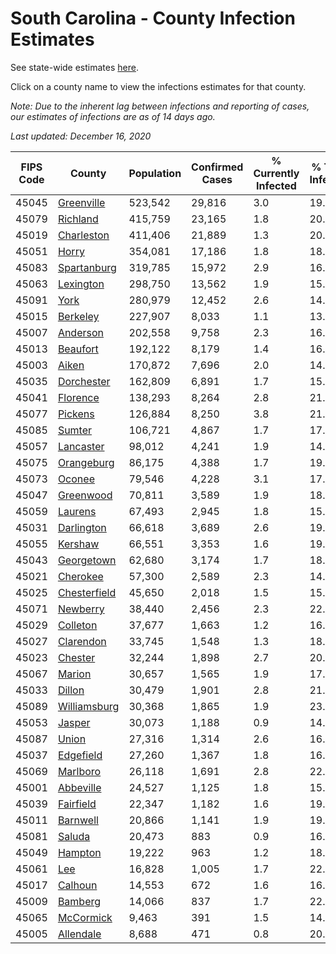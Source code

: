 # South Carolina - County Infection Estimates

See state-wide estimates [here](/infections/us-sc).

Click on a county name to view the infections estimates for that county.

*Note: Due to the inherent lag between infections and reporting of cases, our estimates of infections are as of 14 days ago.*

*Last updated: December 16, 2020*

|   FIPS Code |                       County |   Population |   Confirmed Cases |   % Currently Infected |   % Total Infected |
|-------------|------------------------------|--------------|-------------------|------------------------|--------------------|
|       45045 |     [Greenville](greenville) |      523,542 |            29,816 |                    3.0 |               19.6 |
|       45079 |         [Richland](richland) |      415,759 |            23,165 |                    1.8 |               20.3 |
|       45019 |     [Charleston](charleston) |      411,406 |            21,889 |                    1.3 |               20.7 |
|       45051 |               [Horry](horry) |      354,081 |            17,186 |                    1.8 |               18.0 |
|       45083 |   [Spartanburg](spartanburg) |      319,785 |            15,972 |                    2.9 |               16.4 |
|       45063 |       [Lexington](lexington) |      298,750 |            13,562 |                    1.9 |               15.9 |
|       45091 |                 [York](york) |      280,979 |            12,452 |                    2.6 |               14.8 |
|       45015 |         [Berkeley](berkeley) |      227,907 |             8,033 |                    1.1 |               13.3 |
|       45007 |         [Anderson](anderson) |      202,558 |             9,758 |                    2.3 |               16.0 |
|       45013 |         [Beaufort](beaufort) |      192,122 |             8,179 |                    1.4 |               16.0 |
|       45003 |               [Aiken](aiken) |      170,872 |             7,696 |                    2.0 |               14.8 |
|       45035 |     [Dorchester](dorchester) |      162,809 |             6,891 |                    1.7 |               15.3 |
|       45041 |         [Florence](florence) |      138,293 |             8,264 |                    2.8 |               21.1 |
|       45077 |           [Pickens](pickens) |      126,884 |             8,250 |                    3.8 |               21.0 |
|       45085 |             [Sumter](sumter) |      106,721 |             4,867 |                    1.7 |               17.3 |
|       45057 |       [Lancaster](lancaster) |       98,012 |             4,241 |                    1.9 |               14.6 |
|       45075 |     [Orangeburg](orangeburg) |       86,175 |             4,388 |                    1.7 |               19.2 |
|       45073 |             [Oconee](oconee) |       79,546 |             4,228 |                    3.1 |               17.0 |
|       45047 |       [Greenwood](greenwood) |       70,811 |             3,589 |                    1.9 |               18.1 |
|       45059 |           [Laurens](laurens) |       67,493 |             2,945 |                    1.8 |               15.7 |
|       45031 |     [Darlington](darlington) |       66,618 |             3,689 |                    2.6 |               19.1 |
|       45055 |           [Kershaw](kershaw) |       66,551 |             3,353 |                    1.6 |               19.2 |
|       45043 |     [Georgetown](georgetown) |       62,680 |             3,174 |                    1.7 |               18.5 |
|       45021 |         [Cherokee](cherokee) |       57,300 |             2,589 |                    2.3 |               14.8 |
|       45025 | [Chesterfield](chesterfield) |       45,650 |             2,018 |                    1.5 |               15.7 |
|       45071 |         [Newberry](newberry) |       38,440 |             2,456 |                    2.3 |               22.0 |
|       45029 |         [Colleton](colleton) |       37,677 |             1,663 |                    1.2 |               16.1 |
|       45027 |       [Clarendon](clarendon) |       33,745 |             1,548 |                    1.3 |               18.3 |
|       45023 |           [Chester](chester) |       32,244 |             1,898 |                    2.7 |               20.3 |
|       45067 |             [Marion](marion) |       30,657 |             1,565 |                    1.9 |               17.7 |
|       45033 |             [Dillon](dillon) |       30,479 |             1,901 |                    2.8 |               21.2 |
|       45089 | [Williamsburg](williamsburg) |       30,368 |             1,865 |                    1.9 |               23.0 |
|       45053 |             [Jasper](jasper) |       30,073 |             1,188 |                    0.9 |               14.5 |
|       45087 |               [Union](union) |       27,316 |             1,314 |                    2.6 |               16.1 |
|       45037 |       [Edgefield](edgefield) |       27,260 |             1,367 |                    1.8 |               16.7 |
|       45069 |         [Marlboro](marlboro) |       26,118 |             1,691 |                    2.8 |               22.1 |
|       45001 |       [Abbeville](abbeville) |       24,527 |             1,125 |                    1.8 |               15.8 |
|       45039 |       [Fairfield](fairfield) |       22,347 |             1,182 |                    1.6 |               19.4 |
|       45011 |         [Barnwell](barnwell) |       20,866 |             1,141 |                    1.9 |               19.0 |
|       45081 |             [Saluda](saluda) |       20,473 |               883 |                    0.9 |               16.4 |
|       45049 |           [Hampton](hampton) |       19,222 |               963 |                    1.2 |               18.0 |
|       45061 |                   [Lee](lee) |       16,828 |             1,005 |                    1.7 |               22.3 |
|       45017 |           [Calhoun](calhoun) |       14,553 |               672 |                    1.6 |               16.8 |
|       45009 |           [Bamberg](bamberg) |       14,066 |               837 |                    1.7 |               22.8 |
|       45065 |       [McCormick](mccormick) |        9,463 |               391 |                    1.5 |               14.3 |
|       45005 |       [Allendale](allendale) |        8,688 |               471 |                    0.8 |               20.4 |